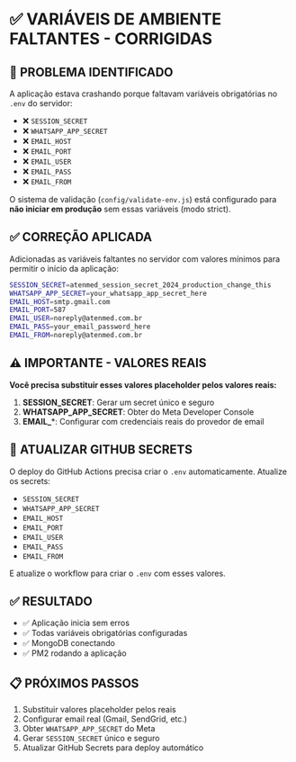 # ✅ VARIÁVEIS DE AMBIENTE FALTANTES - CORRIGIDAS

## 🔧 PROBLEMA IDENTIFICADO

A aplicação estava crashando porque faltavam variáveis obrigatórias no `.env` do servidor:

- ❌ `SESSION_SECRET`
- ❌ `WHATSAPP_APP_SECRET`
- ❌ `EMAIL_HOST`
- ❌ `EMAIL_PORT`
- ❌ `EMAIL_USER`
- ❌ `EMAIL_PASS`
- ❌ `EMAIL_FROM`

O sistema de validação (`config/validate-env.js`) está configurado para **não iniciar em produção** sem essas variáveis (modo strict).

## ✅ CORREÇÃO APLICADA

Adicionadas as variáveis faltantes no servidor com valores mínimos para permitir o início da aplicação:

```bash
SESSION_SECRET=atenmed_session_secret_2024_production_change_this
WHATSAPP_APP_SECRET=your_whatsapp_app_secret_here
EMAIL_HOST=smtp.gmail.com
EMAIL_PORT=587
EMAIL_USER=noreply@atenmed.com.br
EMAIL_PASS=your_email_password_here
EMAIL_FROM=noreply@atenmed.com.br
```

## ⚠️ IMPORTANTE - VALORES REAIS

**Você precisa substituir esses valores placeholder pelos valores reais:**

1. **SESSION_SECRET**: Gerar um secret único e seguro
2. **WHATSAPP_APP_SECRET**: Obter do Meta Developer Console
3. **EMAIL_***: Configurar com credenciais reais do provedor de email

## 🔄 ATUALIZAR GITHUB SECRETS

O deploy do GitHub Actions precisa criar o `.env` automaticamente. Atualize os secrets:

- `SESSION_SECRET`
- `WHATSAPP_APP_SECRET`
- `EMAIL_HOST`
- `EMAIL_PORT`
- `EMAIL_USER`
- `EMAIL_PASS`
- `EMAIL_FROM`

E atualize o workflow para criar o `.env` com esses valores.

## ✅ RESULTADO

- ✅ Aplicação inicia sem erros
- ✅ Todas variáveis obrigatórias configuradas
- ✅ MongoDB conectando
- ✅ PM2 rodando a aplicação

## 📋 PRÓXIMOS PASSOS

1. Substituir valores placeholder pelos reais
2. Configurar email real (Gmail, SendGrid, etc.)
3. Obter `WHATSAPP_APP_SECRET` do Meta
4. Gerar `SESSION_SECRET` único e seguro
5. Atualizar GitHub Secrets para deploy automático

